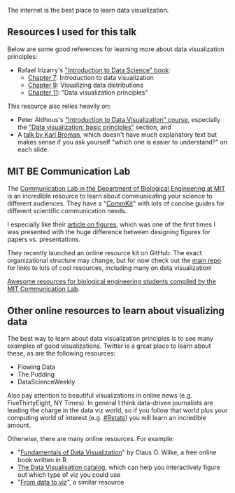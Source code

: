 The internet is the best place to learn data visualization.

## Resources I used for this talk

Below are some good references for learning more about data visualization principles:

* Rafael Irizarry's ["Introduction to Data Science" book](https://rafalab.github.io/dsbook/):
    * [Chapter 7](https://rafalab.github.io/dsbook/introduction-to-data-visualization.html): Introduction to data visualization
    * [Chapter 9](https://rafalab.github.io/dsbook/distributions.html): Visualizing data distributions
    * [Chapter 11](https://rafalab.github.io/dsbook/data-visualization-principles.html): "Data visualization principles"

This resource also relies heavily on:

* Peter Aldhous's ["Introduction to Data Visualization" course](http://paldhous.github.io/ucb/2016/dataviz/index.html), especially the ["Data visualization: basic principles"](http://paldhous.github.io/ucb/2016/dataviz/week2.html) section, and
* A [talk by Karl Broman](https://www.biostat.wisc.edu/~kbroman/presentations/graphs2017.pdf), which doesn't have much explanatory text but makes sense if you ask yourself "which one is easier to understand?" on each slide.

## MIT BE Communication Lab

The [Communication Lab in the Department of Biological Engineering at MIT](http://mitcommlab.mit.edu/be/) is an incredible resource to learn about communicating your science to different audiences. They have a "[CommKit](http://mitcommlab.mit.edu/be/use-the-commkit/)" with lots of concise guides for different scientific communication needs.

I especially like their [article on figures](http://mitcommlab.mit.edu/be/commkit/figure-design/), which was one of the first times I was presented with the huge difference between designing figures for papers vs. presentations.

They recently launched an online resource kit on GitHub. The exact organizational structure may change, but for now check out the [main repo](https://github.com/MIT-BECL/awesome-becl-resources) for links to lots of cool resources, including many on data visualization!

[Awesome resources for biological engineering students compiled by the MIT Communication Lab](https://github.com/MIT-BECL/awesome-becl-resources).

## Other online resources to learn about visualizing data

The best way to learn about data visualization principles is to see many examples of good visualizations. Twitter is a great place to learn about these, as are the following resources:

* Flowing Data
* The Pudding
* DataScienceWeekly

Also pay attention to beautiful visualizations in online news (e.g. FiveThirtyEight, NY Times). In general I think data-driven journalists are leading the charge in the data viz world, so if you follow that world plus your computing world of interest (e.g. [#Rstats](https://twitter.com/hashtag/rstats)) you will learn an incredible amount.

Otherwise, there are many online resources. For example:

* "[Fundamentals of Data Visualization](https://serialmentor.com/dataviz/)" by Claus O. Wilke, a free online book written in R    
* [The Data Visualisation catalog](https://datavizcatalogue.com/), which can help you interactively figure out which type of viz you could use     
* "[From data to viz](https://www.data-to-viz.com/)", a similar resource
